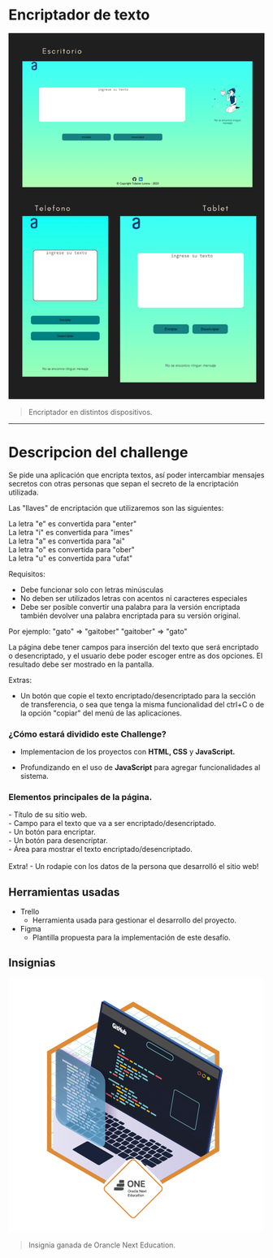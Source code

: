 #  Encriptador de texto 
![](https://github.com/lorenavtobares/Encriptador/blob/main/imagenes/readme.png?raw=true)
> Encriptador en distintos dispositivos.


----

<h1> Descripcion del challenge </h1>

 Se pide una aplicación que encripta textos, así poder intercambiar mensajes secretos con otras personas que sepan el secreto de la encriptación utilizada.

Las "llaves" de encriptación que utilizaremos son las siguientes:

La letra "e" es convertida para "enter" <br>
La letra "i" es convertida para "imes" <br>
La letra "a" es convertida para "ai" <br>
La letra "o" es convertida para "ober" <br>
La letra "u" es convertida para "ufat" <br>

Requisitos:
- Debe funcionar solo con letras minúsculas
- No deben ser utilizados letras con acentos ni caracteres especiales
- Debe ser posible convertir una palabra para la versión encriptada también devolver una palabra encriptada para su versión original.

Por ejemplo:
"gato" => "gaitober"
"gaitober" => "gato"

La página debe tener campos para
inserción del texto que será encriptado o desencriptado, y el usuario debe poder escoger entre as dos opciones.
El resultado debe ser mostrado en la pantalla.

Extras:
- Un botón que copie el texto encriptado/desencriptado para la sección de transferencia, o sea que tenga la misma funcionalidad del ctrl+C o de la opción "copiar" del menú de las aplicaciones.

<h3> ¿Cómo estará dividido este Challenge? </h3>

-  Implementacion de los proyectos con **HTML, CSS** y **JavaScript.**

- Profundizando en el uso de   **JavaScript**  para agregar funcionalidades al sistema.

<h3> Elementos principales de la página. </h3>
- Título de su sitio web. <br>
- Campo para el texto que va a ser encriptado/desencriptado. <br>
- Un botón para encriptar. <br>
- Un botón para desencriptar. <br>
- Área para mostrar el texto encriptado/desencriptado. <br>
<br>
Extra!
- Un rodapie con los datos de la persona que desarrolló el sitio web!
     

<h2> Herramientas usadas </h2>

- Trello
   -  Herramienta  usada para gestionar el desarrollo del proyecto.
- Figma
   - Plantilla propuesta para la implementación de este desafío.

   
<h2> Insignias </h2>

![](https://github.com/lorenavtobares/Encriptador/blob/main/imagenes/insignia.png?raw=true)

>Insignia ganada de Orancle Next Education.
            
